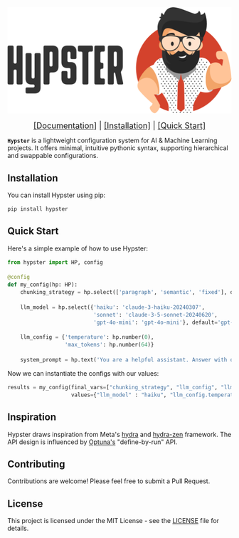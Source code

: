 <p align="center">
  <picture>
    <source srcset="assets/hypster_white_text.png" media="(prefers-color-scheme: dark)">
    <img src="assets/hypster_with_text.png" alt="Hypster Logo" width="600"/>
  </picture>
</p>

</p>
<p align="center">
  <span style="font-size: 18px;">
    <a href="https://gilad-rubin.gitbook.io/hypster">[Documentation]</a> |
    <a href="#installation">[Installation]</a> |
    <a href="#quick-start">[Quick Start]</a>
  </span>
</p>

**`Hypster`** is a lightweight configuration system for AI & Machine Learning projects.
It offers minimal, intuitive pythonic syntax, supporting hierarchical and swappable configurations.

## Installation

You can install Hypster using pip:

```bash
pip install hypster
```

## Quick Start

Here's a simple example of how to use Hypster:

```python
from hypster import HP, config

@config
def my_config(hp: HP):
    chunking_strategy = hp.select(['paragraph', 'semantic', 'fixed'], default='paragraph')

    llm_model = hp.select({'haiku': 'claude-3-haiku-20240307',
                           'sonnet': 'claude-3-5-sonnet-20240620',
                           'gpt-4o-mini': 'gpt-4o-mini'}, default='gpt-4o-mini')

    llm_config = {'temperature': hp.number(0),
                  'max_tokens': hp.number(64)}

    system_prompt = hp.text('You are a helpful assistant. Answer with one word only')
```

Now we can instantiate the configs with our values:

```python
results = my_config(final_vars=["chunking_strategy", "llm_config", "llm_model"],
                    values={"llm_model" : "haiku", "llm_config.temperature" : 0.5})
```

## Inspiration

Hypster draws inspiration from Meta's [hydra](https://github.com/facebookresearch/hydra) and [hydra-zen](https://github.com/mit-ll-responsible-ai/hydra-zen) framework.
The API design is influenced by [Optuna's](https://github.com/optuna/optuna) "define-by-run" API.

## Contributing

Contributions are welcome! Please feel free to submit a Pull Request.

## License

This project is licensed under the MIT License - see the [LICENSE](LICENSE) file for details.
